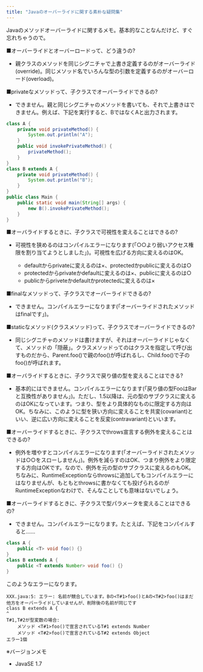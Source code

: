 ```yaml
---
title: "Javaのオーバーライドに関する素朴な疑問集"
---
```


Javaのメソッドオーバーライドに関するメモ。基本的なことなんだけど、すぐ忘れちゃうので。

■オーバーライドとオーバーロードって、どう違うの?

- 親クラスのメソッドを同じシグニチャで上書き定義するのがオーバーライド(override)。同じメソッド名でいろんな型の引数を定義するのがオーバーロード(overload)。

■privateなメソッドって、子クラスでオーバーライドできるの?

- できません。親と同じシグニチャのメソッドを書いても、それで上書きはできません。例えば、下記を実行すると、BではなくAと出力されます。

```java
class A {
    private void privateMethod() {
        System.out.println("A");
    }
    public void invokePrivateMethod() {
        privateMethod();
    }
}
class B extends A {
    private void privateMethod() {
        System.out.println("B");
    }
}
public class Main {
    public static void main(String[] args) {
        new B().invokePrivateMethod();
    }
}
```

■オーバライドするときに、子クラスで可視性を変えることはできるの?

- 可視性を狭めるのはコンパイルエラーになります(「○○より弱いアクセス権限を割り当てようとしました」)。可視性を広げる方向に変えるのはOK。

  - defaultからprivateに変えるのは×、protectedかpublicに変えるのは○
  - protectedからprivateかdefaultに変えるのは×、publicに変えるのは○
  - publicからpriveteかdefaultかprotectedに変えるのは×

■finalなメソッドって、子クラスでオーバーライドできるの?

- できません。コンパイルエラーになります(「オーバーライドされたメソッドはfinalです」)。

■staticなメソッド(クラスメソッド)って、子クラスでオーバーライドできるの?

- 同じシグニチャのメソッドは書けますが、それはオーバーライドじゃなくて、メソッドの「隠蔽」。クラスメソッドってのはクラスを指定して呼び出すものだから、Parent.foo()で親のfoo()が呼ばれるし、Child.foo()で子のfoo()が呼ばれます。

■オーバライドするときに、子クラスで戻り値の型を変えることはできる?

- 基本的にはできません。コンパイルエラーになります(「戻り値の型FooはBarと互換性がありません」)。ただし、1.5以降は、元の型のサブクラスに変えるのはOKになっています。つまり、型をより具体的なものに限定する方向はOK。ちなみに、このように型を狭い方向に変えることを共変(covariant)といい、逆に広い方向に変えることを反変(contravariant)といいます。

■オーバーライドするときに、子クラスでthrows宣言する例外を変えることはできるの?

- 例外を増やすとコンパイルエラーになります(「オーバーライドされたメソッドは○○をスローしません」)。例外を減らすのはOK、つまり例外をより限定する方向はOKです。なので、例外を元の型のサブクラスに変えるのもOK。ちなみに、RuntimeExceptionならthrowsに追加してもコンパイルエラーにはなりませんが、もともとthrowsに書かなくても投げられるのがRuntimeExceptionなわけで、そんなことしても意味はないでしょう。

■オーバーライドするときに、子クラスで型パラメータを変えることはできるの?

- できません。コンパイルエラーになります。たとえば、下記をコンパイルすると……

```java
class A {
    public <T> void foo() {}
}
class B extends A {
    public <T extends Number> void foo() {}
}
```

  このようなエラーになります。

```console
XXX.java:5: エラー: 名前が競合しています。Bの<T#1>foo()とAの<T#2>foo()はまだ他方をオーバーライドしていませんが、削除後の名前が同じです
class B extends A {
^
T#1,T#2が型変数の場合:
    メソッド <T#1>foo()で宣言されているT#1 extends Number
    メソッド <T#2>foo()で宣言されているT#2 extends Object
エラー1個
```

※バージョンメモ

- JavaSE 1.7
